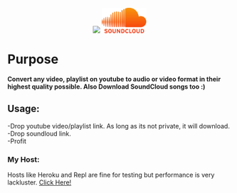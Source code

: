 <p align="middle">
  <img src="https://cdn.mos.cms.futurecdn.net/SytNGv3ZxAVCkvcspmbbvh.jpg" width="100"/>
  <img src="./public/logos/sc.png" width="100" /> 
</p>

# Purpose

**Convert any video, playlist on youtube to audio or video format in their highest quality possible. Also Download SoundCloud songs too :)**

## Usage:
 -Drop youtube video/playlist link. As long as its not private, it will download.  
 -Drop soundloud link.  
 -Profit  

### My Host:
Hosts like Heroku and Repl are fine for testing but performance is very lackluster.
[Click Here!](http://denisytdl.herokuapp.com/)

